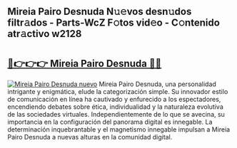 ## Mireia Pairo Desnuda N𝚞𝚎vos desn𝚞dos filtr𝚊dos - Parts-WcZ F𝚘tos vid𝚎o - C𝚘ntenido atr𝚊ctivo w2128

# <h2><a href="http://mbboil0.tromn.icu/?c=Mireia+Pairo+Desnuda">🔗👉👉👉 Mireia Pairo Desnuda 🔗🔗</a></h2>

[![Mireia Pairo Desnuda nuevo](https://i.imgur.com/pEAQMta.gif)](http://mbboil0.tromn.icu/?c=Mireia+Pairo+Desnuda)
Mireia Pairo Desnuda, una personalidad intrigante y enigmática, elude la categorización simple. Su innovador estilo de comunicación en línea ha cautivado y enfurecido a los espectadores, encendiendo debates sobre ética, individualidad y la naturaleza evolutiva de las sociedades virtuales. Independientemente de lo que se avecina, su importancia en la configuración del panorama digital es innegable. La determinación inquebrantable y el magnetismo innegable impulsan a Mireia Pairo Desnuda a nuevas alturas en la comunidad digital.
